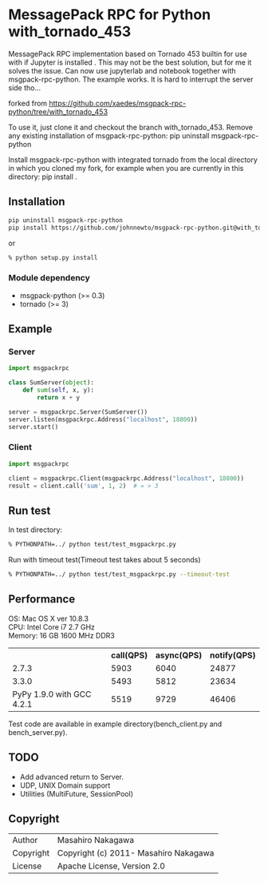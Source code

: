 <!--
[![Build Status](https://travis-ci.org/msgpack/msgpack-rpc-python.png)](https://travis-ci.org/msgpack/msgpack-rpc-python)
-->

# MessagePack RPC for Python with_tornado_453

MessagePack RPC implementation based on Tornado 453 builtin for use with if Jupyter is installed .
This may not be the best solution, but for me it solves the issue. Can now use jupyterlab and notebook together with msgpack-rpc-python. The example works. It is hard to interrupt the server side tho...

forked from https://github.com/xaedes/msgpack-rpc-python/tree/with_tornado_453

To use it, just clone it and checkout the branch with_tornado_453.
Remove any existing installation of msgpack-rpc-python:
pip uninstall msgpack-rpc-python

Install msgpack-rpc-python with integrated tornado from the local directory in which you cloned my fork, for example when you are currently in this directory: pip install .

## Installation

```sh
pip uninstall msgpack-rpc-python
pip install https://github.com/johnnewto/msgpack-rpc-python.git@with_tornado_453
```

or

```sh
% python setup.py install
```

### Module dependency

* msgpack-python (>= 0.3)
* tornado (>= 3)

## Example

### Server

```python
import msgpackrpc

class SumServer(object):
    def sum(self, x, y):
        return x + y

server = msgpackrpc.Server(SumServer())
server.listen(msgpackrpc.Address("localhost", 18800))
server.start()
```

### Client

```python
import msgpackrpc

client = msgpackrpc.Client(msgpackrpc.Address("localhost", 18800))
result = client.call('sum', 1, 2)  # = > 3
```

## Run test

In test directory:

```sh
% PYTHONPATH=../ python test/test_msgpackrpc.py
```

Run with timeout test(Timeout test takes about 5 seconds)

```sh
% PYTHONPATH=../ python test/test_msgpackrpc.py --timeout-test
```

## Performance

OS: Mac OS X ver 10.8.3<br />
CPU: Intel Core i7 2.7 GHz<br />
Memory: 16 GB 1600 MHz DDR3

<table>
  <tr>
    <th></th><th>call(QPS)</th><th>async(QPS)</th><th>notify(QPS)</th>
  </tr>
  <tr>
    <td>2.7.3</td><td>5903</td><td>6040</td><td>24877</td>
  </tr>
  <tr>
    <td>3.3.0</td><td>5493</td><td>5812</td><td>23634</td>
  </tr>
  <tr>
    <td>PyPy 1.9.0 with GCC 4.2.1</td><td>5519</td><td>9729</td><td>46406</td>
  </tr>
</table>

Test code are available in example directory(bench_client.py and bench_server.py).

## TODO

* Add advanced return to Server.
* UDP, UNIX Domain support
* Utilities (MultiFuture, SessionPool)

## Copyright

<table>
  <tr>
    <td>Author</td><td>Masahiro Nakagawa <repeatedly@gmail.com></td>
  </tr>
  <tr>
    <td>Copyright</td><td>Copyright (c) 2011- Masahiro Nakagawa</td>
  </tr>
  <tr>
    <td>License</td><td>Apache License, Version 2.0</td>
  </tr>
</table>
